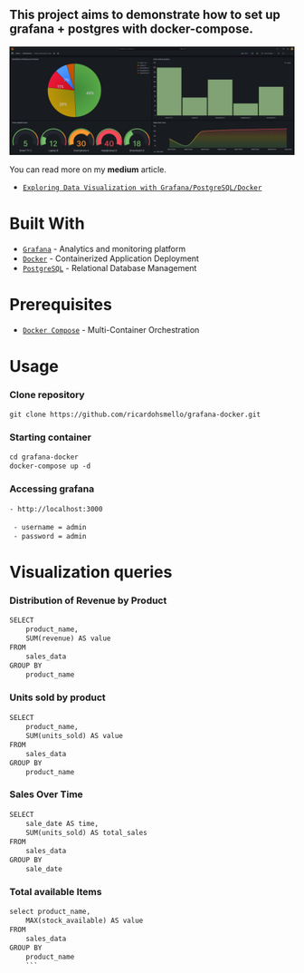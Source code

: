 ## This project aims to demonstrate how to set up grafana + postgres with docker-compose.
![](grafana/img/grafana-final-visualization.png)

You can read more on my <b>medium</b> article.

- [`Exploring Data Visualization with Grafana/PostgreSQL/Docker`](https://ricardohsmello.medium.com/exploring-data-visualization-with-grafana-postgresql-docker-7d9cb3fae5e9)

# Built With

- [`Grafana`](https://grafana.com/) - Analytics and monitoring platform
- [`Docker`](https://www.docker.com/) - Containerized Application Deployment
- [`PostgreSQL`](https://www.postgresql.org/) - Relational Database Management

# Prerequisites
- [`Docker Compose`](https://docs.docker.com/compose/) - Multi-Container Orchestration

# Usage

### Clone repository
```
git clone https://github.com/ricardohsmello/grafana-docker.git
```

### Starting container
```
cd grafana-docker
docker-compose up -d
```

### Accessing grafana
```
- http://localhost:3000

 - username = admin
 - password = admin
```

# Visualization queries
### Distribution of Revenue by Product
```
SELECT
    product_name,
    SUM(revenue) AS value
FROM
    sales_data
GROUP BY
    product_name
```

### Units sold by product

```
SELECT
    product_name,
    SUM(units_sold) AS value
FROM
    sales_data
GROUP BY
    product_name

```

### Sales Over Time
```
SELECT
    sale_date AS time,
    SUM(units_sold) AS total_sales
FROM
    sales_data
GROUP BY
    sale_date
```

### Total available Items
```
select product_name,
    MAX(stock_available) AS value
FROM
    sales_data
GROUP BY
    product_name
    ```
